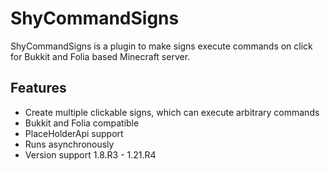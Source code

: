 
# ShyCommandSigns

ShyCommandSigns is a plugin to make signs execute commands on click for Bukkit and Folia based Minecraft server.

## Features

* Create multiple clickable signs, which can execute arbitrary commands
* Bukkit and Folia compatible
* PlaceHolderApi support
* Runs asynchronously
* Version support 1.8.R3 - 1.21.R4
